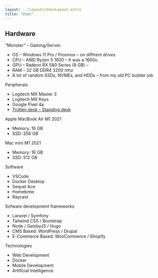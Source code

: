 ```yaml
---
layout: ../layouts/UsesLayout.astro
title: "Uses"
---
```


## Hardware

“Monster” – Gaming/Server:

- OS – Windows 11 Pro / Proxmox – on diffirent drives
- CPU – AMD Ryzen 5 1600 – It was a 1600x.
- GPU – Radeon RX 580 Series (8 GB) –
- RAM – 32 GB DDR4 3200 mhz
- A lot of random SSDs, NVMEs, and HDDs – from my old PC builder job

Peripherals

- Logitech MX Master 3
- Logitech MX Keys
- Google Pixel 4a
- [Trotten desk – Standing desk](https://www.ikea.com/us/en/p/trotten-desk-sit-stand-white-s99429578/)

Apple MacBook Air M1 2021
- Memory: 16 GB
- SSD: 256 GB

Mac mini M1 2021
- Memory: 16 GB
- SSD: 512 GB

Software
- VSCode
- Docker Desktop
- Sequel Ace
- Homebrew
- Raycast

Sofware development frameworks
- Laravel / Symfony
- Tailwind CSS / Bootstrap
- Node / GatsbyJS / Hugo
- CMS Based: WordPress / Drupal
- E-Commerce Based: WooCommerce / Shopify

Technologies

- Web Development
- Docker
- Mobile Development
- Artificial Intelligence

